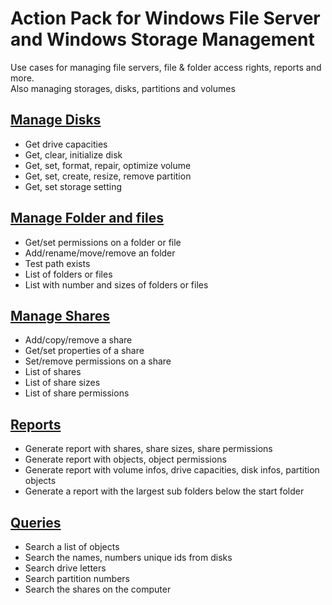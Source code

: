 # Action Pack for Windows File Server and Windows Storage Management
Use cases for managing file servers, file & folder access rights, reports and more.<br>
Also managing storages, disks, partitions and volumes

## [Manage Disks](./Disks)

+ Get drive capacities
+ Get, clear, initialize disk
+ Get, set, format, repair, optimize volume 
+ Get, set, create, resize, remove partition
+ Get, set storage setting

## [Manage Folder and files](./FolderAndFiles)

+ Get/set permissions on a folder or file
+ Add/rename/move/remove an folder
+ Test path exists
+ List of folders or files
+ List with number and sizes of folders or files

## [Manage Shares](./Shares)

+ Add/copy/remove a share
+ Get/set properties of a share
+ Set/remove permissions on a share
+ List of shares
+ List of share sizes
+ List of share permissions

## [Reports](./_REPORTS_)
+ Generate report with shares, share sizes, share permissions
+ Generate report with objects, object permissions
+ Generate report with volume infos, drive capacities, disk infos, partition objects
+ Generate a report with the largest sub folders below the start folder

## [Queries](./_QUERY_)

+ Search a list of objects
+ Search the names, numbers unique ids from disks
+ Search drive letters
+ Search partition numbers
+ Search the shares on the computer